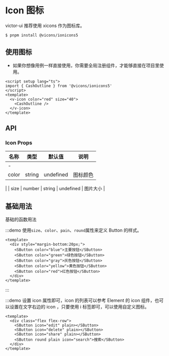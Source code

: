 # Icon 图标

victor-ui 推荐使⽤ xicons 作为图标库。

```
$ pnpm install @vicons/ionicons5
```

## 使⽤图标

- 如果你想像⽤例⼀样直接使⽤，你需要全局注册组件，才能够直接在项⽬⾥使⽤。

  <script setup lang="ts">
  import { CashOutline } from '@vicons/ionicons5'
  </script>
  <v-icon color="red" size="40">
  <CashOutline/>
  </v-icon>
  <v-icon color="green" size="40">
  <CashOutline/>
  </v-icon>
  <v-icon color="blue" size="40">
  <CashOutline/>
  </v-icon>
  <div>
  <v-icon color="red" size="60">
  <CashOutline/>
  </v-icon>
  <v-icon color="green" size="60">
  <CashOutline/>
  </v-icon>
  <v-icon color="blue" size="60">
  <CashOutline/>
  </v-icon>
  </div>

```vue
<script setup lang="ts">
import { CashOutline } from '@vicons/ionicons5'
</script>
<template>
  <v-icon color="red" size="40">
    <CashOutline />
  </v-icon>
</template>
```

## API

### Icon Props

| 名称  | 类型   | 默认值    | 说明     |
| ----- | ------ | --------- | -------- |
| -     |
| color | string | undefined | 图标颜⾊ |

|
| size | number \| string | undefined | 图⽚⼤⼩
|

## 基础用法

基础的函数用法

:::demo 使用`size`、`color`、`pain`、`round`属性来定义 Button 的样式。

```vue
<template>
  <div style="margin-bottom:20px;">
    <SButton color="blue">主要按钮</SButton>
    <SButton color="green">绿色按钮</SButton>
    <SButton color="gray">灰色按钮</SButton>
    <SButton color="yellow">黄色按钮</SButton>
    <SButton color="red">红色按钮</SButton>
  </div>
</template>
```

:::

:::demo 设置 icon 属性即可，icon 的列表可以参考 Element 的 icon 组件，也可以设置在文字右边的 icon ，只要使用 i 标签即可，可以使用自定义图标。

```vue
<template>
  <div class="flex flex-row">
    <SButton icon="edit" plain></SButton>
    <SButton icon="delete" plain></SButton>
    <SButton icon="share" plain></SButton>
    <SButton round plain icon="search">搜索</SButton>
  </div>
</template>
```
